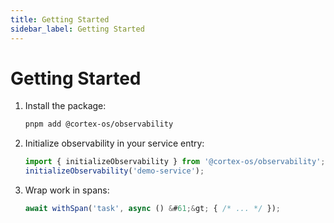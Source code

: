 ```yaml
---
title: Getting Started
sidebar_label: Getting Started
---
```


# Getting Started

1. Install the package:
   ```bash
   pnpm add @cortex-os/observability
   ```
2. Initialize observability in your service entry:
   ```ts
   import { initializeObservability } from '@cortex-os/observability';
   initializeObservability('demo-service');
   ```
3. Wrap work in spans:
   ```ts
   await withSpan('task', async () &#61;&gt; { /* ... */ });
   ```
